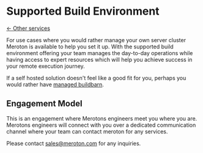 # Supported Build Environment

[← Other services](..)

For use cases where you would rather manage your own server cluster
Meroton is available to help you set it up. With the supported build
environment offering your team manages the day-to-day operations while
having access to expert resources which will help you achieve success in
your remote execution journey.

If a self hosted solution doesn't feel like a good fit for you, perhaps
you would rather have [managed buildbarn](../managed-buildbarn).

## Engagement Model

This is an engagement where Merotons engineers meet you where you are.
Merotons engineers will connect with you over a dedicated communication
channel where your team can contact meroton for any services.

Please contact sales@meroton.com for any inquiries.
